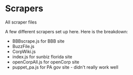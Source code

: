 # Scrapers
All scraper files

A few different scrapers set up here. Here is the breakdown:

* BBBscrape.js for BBB site
* BuzzFile.js
* CorpWiki.js
* index.js for sunbiz florida site
* openCorpAll.js for openCorp site
* puppet_pa.js for PA gov site - didn't really work well
